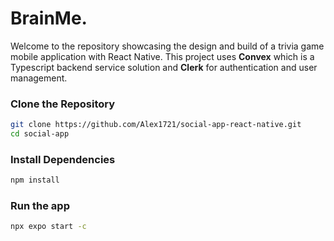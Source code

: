 # BrainMe.
Welcome to the repository showcasing the design and build of a trivia game mobile application with React Native. This project uses **Convex** which is a Typescript backend service solution and **Clerk** for authentication and user management. 

### Clone the Repository

```bash
git clone https://github.com/Alex1721/social-app-react-native.git
cd social-app
```

### Install Dependencies

```bash
npm install
```

### Run the app

```bash
npx expo start -c
```
